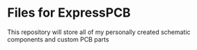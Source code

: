 # Files for ExpressPCB
This repository will store all of my personally created schematic components and custom PCB parts 
